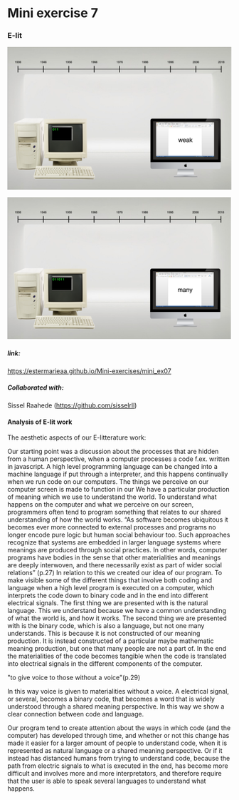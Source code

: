 # Mini exercise 7

### E-lit


![alt text](p1.png "While you been waiting")

![alt text](p2.png "While you been waiting")

##### link:
https://estermarieaa.github.io/Mini-exercises/mini_ex07

##### Collaborated with: 
Sissel Raahede (https://github.com/sisselrll)



#### Analysis of E-lit work 

The aesthetic aspects of our E-litterature work:

Our starting point was a discussion about the processes that are hidden from a human perspective, when a computer processes a code f.ex. written in javascript. A high level programming language can be changed into a machine language if put through a interpreter, and this happens continually when we run code on our computers. 
The things we perceive on our computer screen is made to function in our 
We have a particular production of meaning which we use to understand the world. To understand what happens on the computer and what we perceive on our screen, programmers often tend to program something that relates to our shared understanding of how the world works. 
“As software becomes ubiquitous it becomes ever more connected to external processes and programs no longer encode pure logic but human social behaviour too. Such approaches recognize that systems are embedded in larger language systems where meanings are produced through social practices. In other words, computer programs have bodies in the sense that other materialities and meanings are deeply interwoven, and there necessarily exist as part of wider social relations” (p.27)
In relation to this we created our idea of our program. To make visible some of the different things that involve both coding and language when a high level program is executed on a computer, which interprets the code down to binary code and in the end into different electrical signals. The first thing we are presented with is the natural language. This we understand because we have a common understanding of what the world is, and how it works. The second thing we are presented with is the binary code, which is also a language, but not one many understands. This is because it is not constructed of our meaning production. It is instead constructed of a particular maybe mathematic meaning production, but one that many people are not a part of. In the end the materialities of the code becomes tangible when the code is translated into electrical signals in the different components of the computer. 

"to give voice to those without a voice"(p.29)

In this way voice is given to materialities without a voice. A electrical signal, or several, becomes a binary code, that becomes a word that is widely understood through a shared meaning perspective. In this way we show a clear connection between code and language. 

Our program tend to create attention about the ways in which code (and the computer) has developed through time, and whether or not this change has made it easier for a larger amount of people to understand code, when it is represented as natural language or a shared meaning perspective. Or if it instead has distanced humans from trying to understand code, because the path from electric signals to what is executed in the end, has become more difficult and involves more and more interpretators, and therefore require that the user is able to speak several languages to understand what happens. 


